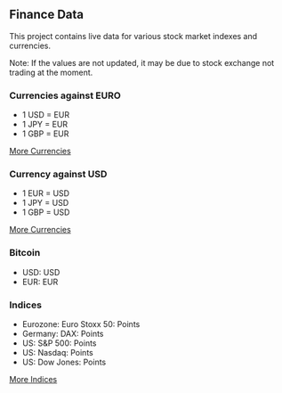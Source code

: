 ## Finance Data

This project contains live data for various stock market indexes and currencies.

Note: If the values are not updated, it may be due to stock exchange not
trading at the moment.

### Currencies against EURO

* 1 USD = <Topic topic="finance/stock-exchange/currency/USD/EUR" decimals="3" topicLink="true"/> EUR
* 1 JPY = <Topic topic="finance/stock-exchange/currency/JPY/EUR" decimals="3"/> EUR
* 1 GBP = <Topic topic="finance/stock-exchange/currency/GBP/EUR" decimals="3"/> EUR

[More Currencies](./currency)

### Currency against USD

* 1 EUR = <Topic topic="finance/stock-exchange/currency/EUR/USD" decimals="3"/> USD
* 1 JPY = <Topic topic="finance/stock-exchange/currency/JPY/USD" decimals="3"/> USD
* 1 GBP = <Topic topic="finance/stock-exchange/currency/GBP/USD" decimals="3"/> USD

[More Currencies](./currency)

### Bitcoin

* USD: <Topic topic="finance/stock-exchange/currency/BTC-USD" decimals="3"/> USD
* EUR: <Topic topic="finance/stock-exchange/currency/BTC-EUR" decimals="3"/> EUR

### Indices

* Eurozone: Euro Stoxx 50: <Topic topic="finance/stock-exchange/index/STOXX50E" decimals="3"/> Points
* Germany: DAX: <Topic topic="finance/stock-exchange/index/GDAXI" decimals="3"/> Points
* US: S&P 500: <Topic topic="finance/stock-exchange/index/GSPC" decimals="3"/> Points
* US: Nasdaq: <Topic topic="finance/stock-exchange/index/IXIC" decimals="3"/> Points
* US: Dow Jones: <Topic topic="finance/stock-exchange/index/DJI" decimals="3"/> Points

[More Indices](./index)
